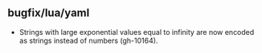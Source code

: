 ## bugfix/lua/yaml

* Strings with large exponential values equal to infinity are now encoded as
  strings instead of numbers (gh-10164).
